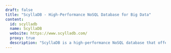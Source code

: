 ```yaml
---
draft: false
title: "ScyllaDB - High-Performance NoSQL Database for Big Data"
content:
  id: scylladb
  name: ScyllaDB
  website: https://www.scylladb.com/
  proxy: true
  description: "ScyllaDB is a high-performance NoSQL database that offers low-latency, high-throughput, and scalable solutions for real-time big data applications, while minimizing DevOps overhead."
---
```

